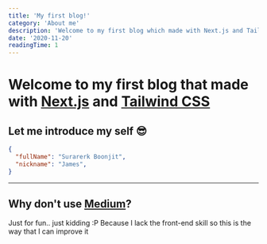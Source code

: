 ```yaml
---
title: 'My first blog!'
category: 'About me'
description: 'Welcome to my first blog which made with Next.js and Tailwind CSS'
date: '2020-11-20'
readingTime: 1
---
```


# Welcome to my first blog that made with [Next.js](https://nextjs.org) and [Tailwind CSS](https://tailwindcss.com)

## Let me introduce my self 😎

``` json
{
  "fullName": "Surarerk Boonjit",
  "nickname": "James",
}
```

---

## Why don't use [Medium](https://medium.com)?

Just for fun.. just kidding :P Because I lack the front-end skill so this is the way that I can improve it